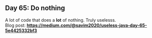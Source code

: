 ## Day 65: Do nothing
A lot of code that does a **lot** of nothing. Truly uselesss.  
Blog post: **<https://medium.com/@savim2020/useless-java-day-65-5e4425332bf3>**  
